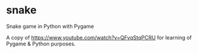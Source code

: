 # snake
Snake game in Python with Pygame

A copy of https://www.youtube.com/watch?v=QFvqStqPCRU for learning of Pygame & Python purposes.